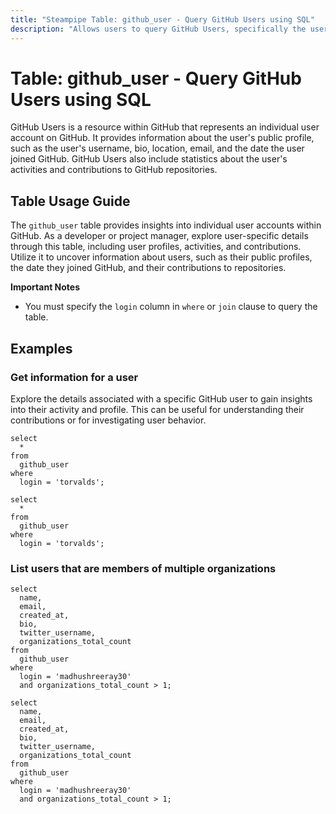 ```yaml
---
title: "Steampipe Table: github_user - Query GitHub Users using SQL"
description: "Allows users to query GitHub Users, specifically the user profiles, providing insights into user activities and contributions."
---
```


# Table: github_user - Query GitHub Users using SQL

GitHub Users is a resource within GitHub that represents an individual user account on GitHub. It provides information about the user's public profile, such as the user's username, bio, location, email, and the date the user joined GitHub. GitHub Users also include statistics about the user's activities and contributions to GitHub repositories.

## Table Usage Guide

The `github_user` table provides insights into individual user accounts within GitHub. As a developer or project manager, explore user-specific details through this table, including user profiles, activities, and contributions. Utilize it to uncover information about users, such as their public profiles, the date they joined GitHub, and their contributions to repositories.

**Important Notes**
- You must specify the `login` column in `where` or `join` clause to query the table.

## Examples

### Get information for a user
Explore the details associated with a specific GitHub user to gain insights into their activity and profile. This can be useful for understanding their contributions or for investigating user behavior.

```sql+postgres
select
  *
from
  github_user
where
  login = 'torvalds';
```

```sql+sqlite
select
  *
from
  github_user
where
  login = 'torvalds';
```

### List users that are members of multiple organizations

```sql+postgres
select
  name,
  email,
  created_at,
  bio,
  twitter_username,
  organizations_total_count
from
  github_user
where
  login = 'madhushreeray30'
  and organizations_total_count > 1;
```

```sql+sqlite
select
  name,
  email,
  created_at,
  bio,
  twitter_username,
  organizations_total_count
from
  github_user
where
  login = 'madhushreeray30'
  and organizations_total_count > 1;
```
